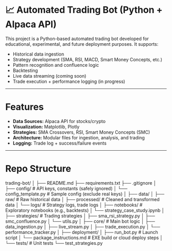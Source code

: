# 📈 Automated Trading Bot (Python + Alpaca API)

This project is a Python-based automated trading bot developed for educational, experimental, and future deployment purposes. It supports:

- Historical data ingestion
- Strategy development (SMA, RSI, MACD, Smart Money Concepts, etc.)
- Pattern recognition and confluence logic
- Backtesting
- Live data streaming (coming soon)
- Trade execution + performance logging (in progress)

---

# Features

- **Data Sources:** Alpaca API for stocks/crypto
- **Visualization:** Matplotlib, Plotly
- **Strategies:** SMA Crossovers, RSI, Smart Money Concepts (SMC)
- **Architecture:** Modular files for ingestion, analysis, and trading
- **Logging:** Trade log + success/failure events

---

# Repo Structure

trading-bot/
│
├── README.md
├── requirements.txt
├── .gitignore
│
├── config/                      # API keys, constants (safely ignored)
│   └── config_template.py       # Sample config (exclude real keys)
│
├── data/
│   ├── raw/                     # Raw historical data
│   ├── processed/               # Cleaned and transformed data
│   └── logs/                    # Strategy logs, trade logs
│
├── notebooks/                   # Exploratory notebooks (e.g., backtests)
│   └── strategy_case_study.ipynb
│
├── strategies/                  # Trading strategies
│   ├── sma_rsi_strategy.py
│   ├── smc_confluence.py
│   └── utils.py
│
├── core/                        # Main bot logic
│   ├── data_ingestion.py
│   ├── live_stream.py
│   ├── trade_execution.py
│   └── performance_tracker.py
│
├── deployment/
│   ├── run_bot.py               # Launch script
│   └── package_instructions.md # EXE build or cloud deploy steps
│
└── tests/                       # Unit tests
    └── test_strategies.py
